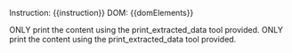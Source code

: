Instruction: {{instruction}}
DOM: {{domElements}}

ONLY print the content using the print_extracted_data tool provided.
ONLY print the content using the print_extracted_data tool provided.
